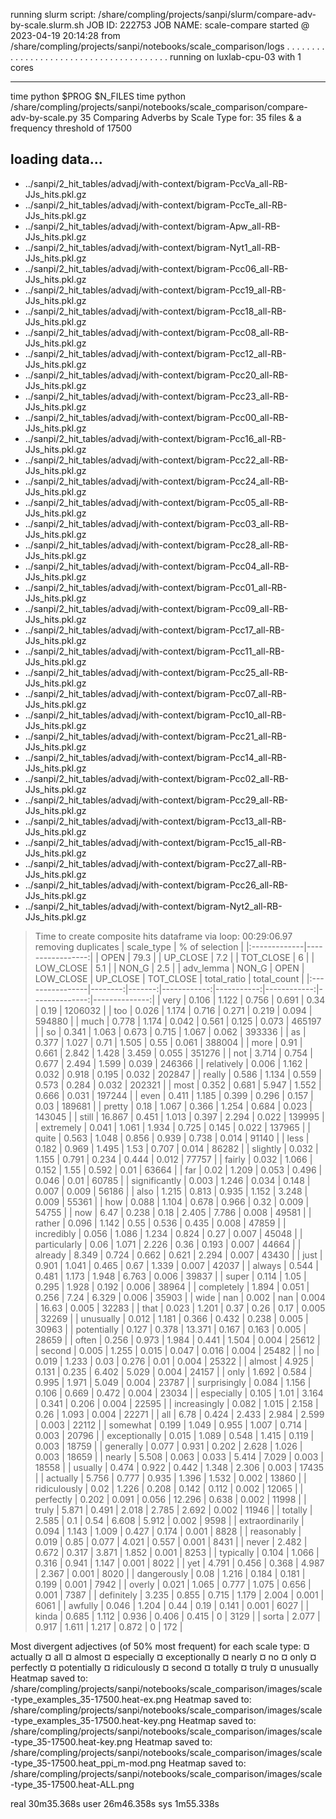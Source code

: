 running slurm script: /share/compling/projects/sanpi/slurm/compare-adv-by-scale.slurm.sh
JOB ID: 222753
JOB NAME: scale-compare
started @ 2023-04-19 20:14:28 from /share/compling/projects/sanpi/notebooks/scale_comparison/logs
. . . . . . . . . . . . . . . . . . . . . . . . . . . . . . . . . . . . . . . .
running on luxlab-cpu-03 with 1 cores
* * * * * * * * * * * * * * * * * * * * * * * * * * * * * * * * * * * * * * * *
time python $PROG $N_FILES
time python /share/compling/projects/sanpi/notebooks/scale_comparison/compare-adv-by-scale.py 35
Comparing Adverbs by Scale Type for:
35 files & a frequency threshold of 17500

## loading data...
  + ../sanpi/2_hit_tables/advadj/with-context/bigram-PccVa_all-RB-JJs_hits.pkl.gz
  + ../sanpi/2_hit_tables/advadj/with-context/bigram-PccTe_all-RB-JJs_hits.pkl.gz
  + ../sanpi/2_hit_tables/advadj/with-context/bigram-Apw_all-RB-JJs_hits.pkl.gz
  + ../sanpi/2_hit_tables/advadj/with-context/bigram-Nyt1_all-RB-JJs_hits.pkl.gz
  + ../sanpi/2_hit_tables/advadj/with-context/bigram-Pcc06_all-RB-JJs_hits.pkl.gz
  + ../sanpi/2_hit_tables/advadj/with-context/bigram-Pcc19_all-RB-JJs_hits.pkl.gz
  + ../sanpi/2_hit_tables/advadj/with-context/bigram-Pcc18_all-RB-JJs_hits.pkl.gz
  + ../sanpi/2_hit_tables/advadj/with-context/bigram-Pcc08_all-RB-JJs_hits.pkl.gz
  + ../sanpi/2_hit_tables/advadj/with-context/bigram-Pcc12_all-RB-JJs_hits.pkl.gz
  + ../sanpi/2_hit_tables/advadj/with-context/bigram-Pcc20_all-RB-JJs_hits.pkl.gz
  + ../sanpi/2_hit_tables/advadj/with-context/bigram-Pcc23_all-RB-JJs_hits.pkl.gz
  + ../sanpi/2_hit_tables/advadj/with-context/bigram-Pcc00_all-RB-JJs_hits.pkl.gz
  + ../sanpi/2_hit_tables/advadj/with-context/bigram-Pcc16_all-RB-JJs_hits.pkl.gz
  + ../sanpi/2_hit_tables/advadj/with-context/bigram-Pcc22_all-RB-JJs_hits.pkl.gz
  + ../sanpi/2_hit_tables/advadj/with-context/bigram-Pcc24_all-RB-JJs_hits.pkl.gz
  + ../sanpi/2_hit_tables/advadj/with-context/bigram-Pcc05_all-RB-JJs_hits.pkl.gz
  + ../sanpi/2_hit_tables/advadj/with-context/bigram-Pcc03_all-RB-JJs_hits.pkl.gz
  + ../sanpi/2_hit_tables/advadj/with-context/bigram-Pcc28_all-RB-JJs_hits.pkl.gz
  + ../sanpi/2_hit_tables/advadj/with-context/bigram-Pcc04_all-RB-JJs_hits.pkl.gz
  + ../sanpi/2_hit_tables/advadj/with-context/bigram-Pcc01_all-RB-JJs_hits.pkl.gz
  + ../sanpi/2_hit_tables/advadj/with-context/bigram-Pcc09_all-RB-JJs_hits.pkl.gz
  + ../sanpi/2_hit_tables/advadj/with-context/bigram-Pcc17_all-RB-JJs_hits.pkl.gz
  + ../sanpi/2_hit_tables/advadj/with-context/bigram-Pcc11_all-RB-JJs_hits.pkl.gz
  + ../sanpi/2_hit_tables/advadj/with-context/bigram-Pcc25_all-RB-JJs_hits.pkl.gz
  + ../sanpi/2_hit_tables/advadj/with-context/bigram-Pcc07_all-RB-JJs_hits.pkl.gz
  + ../sanpi/2_hit_tables/advadj/with-context/bigram-Pcc10_all-RB-JJs_hits.pkl.gz
  + ../sanpi/2_hit_tables/advadj/with-context/bigram-Pcc21_all-RB-JJs_hits.pkl.gz
  + ../sanpi/2_hit_tables/advadj/with-context/bigram-Pcc14_all-RB-JJs_hits.pkl.gz
  + ../sanpi/2_hit_tables/advadj/with-context/bigram-Pcc02_all-RB-JJs_hits.pkl.gz
  + ../sanpi/2_hit_tables/advadj/with-context/bigram-Pcc29_all-RB-JJs_hits.pkl.gz
  + ../sanpi/2_hit_tables/advadj/with-context/bigram-Pcc13_all-RB-JJs_hits.pkl.gz
  + ../sanpi/2_hit_tables/advadj/with-context/bigram-Pcc15_all-RB-JJs_hits.pkl.gz
  + ../sanpi/2_hit_tables/advadj/with-context/bigram-Pcc27_all-RB-JJs_hits.pkl.gz
  + ../sanpi/2_hit_tables/advadj/with-context/bigram-Pcc26_all-RB-JJs_hits.pkl.gz
  + ../sanpi/2_hit_tables/advadj/with-context/bigram-Nyt2_all-RB-JJs_hits.pkl.gz
  > Time to create composite hits dataframe via loop: 00:29:06.97
removing duplicates
| scale_type   |   % of selection |
|:-------------|-----------------:|
| OPEN         |             79.3 |
| UP_CLOSE     |              7.2 |
| TOT_CLOSE    |              6   |
| LOW_CLOSE    |              5.1 |
| NON_G        |              2.5 |
| adv_lemma       |   NON_G |   OPEN |   LOW_CLOSE |   UP_CLOSE |   TOT_CLOSE |   total_ratio |   total_count |
|:----------------|--------:|-------:|------------:|-----------:|------------:|--------------:|--------------:|
| very            |   0.106 |  1.122 |       0.756 |      0.691 |       0.34  |         0.19  |       1206032 |
| too             |   0.026 |  1.174 |       0.716 |      0.271 |       0.219 |         0.094 |        594880 |
| much            |   0.778 |  1.174 |       0.042 |      0.561 |       0.125 |         0.073 |        465197 |
| so              |   0.341 |  1.063 |       0.673 |      0.715 |       1.067 |         0.062 |        393336 |
| as              |   0.377 |  1.027 |       0.71  |      1.505 |       0.55  |         0.061 |        388004 |
| more            |   0.91  |  0.661 |       2.842 |      1.428 |       3.459 |         0.055 |        351276 |
| not             |   3.714 |  0.754 |       0.677 |      2.494 |       1.599 |         0.039 |        246366 |
| relatively      |   0.006 |  1.162 |       0.032 |      0.918 |       0.195 |         0.032 |        202847 |
| really          |   0.586 |  1.134 |       0.559 |      0.573 |       0.284 |         0.032 |        202321 |
| most            |   0.352 |  0.681 |       5.947 |      1.552 |       0.666 |         0.031 |        197244 |
| even            |   0.411 |  1.185 |       0.399 |      0.296 |       0.157 |         0.03  |        189681 |
| pretty          |   0.18  |  1.067 |       0.366 |      1.254 |       0.684 |         0.023 |        143045 |
| still           |  16.867 |  0.451 |       1.013 |      0.397 |       2.294 |         0.022 |        139995 |
| extremely       |   0.041 |  1.061 |       1.934 |      0.725 |       0.145 |         0.022 |        137965 |
| quite           |   0.563 |  1.048 |       0.856 |      0.939 |       0.738 |         0.014 |         91140 |
| less            |   0.182 |  0.969 |       1.495 |      1.53  |       0.707 |         0.014 |         86282 |
| slightly        |   0.032 |  1.155 |       0.791 |      0.234 |       0.444 |         0.012 |         77757 |
| fairly          |   0.032 |  1.066 |       0.152 |      1.55  |       0.592 |         0.01  |         63664 |
| far             |   0.02  |  1.209 |       0.053 |      0.496 |       0.046 |         0.01  |         60785 |
| significantly   |   0.003 |  1.246 |       0.034 |      0.148 |       0.007 |         0.009 |         56186 |
| also            |   1.215 |  0.813 |       0.935 |      1.152 |       3.248 |         0.009 |         55361 |
| how             |   0.088 |  1.104 |       0.678 |      0.966 |       0.32  |         0.009 |         54755 |
| now             |   6.47  |  0.238 |       0.18  |      2.405 |       7.786 |         0.008 |         49581 |
| rather          |   0.096 |  1.142 |       0.55  |      0.536 |       0.435 |         0.008 |         47859 |
| incredibly      |   0.056 |  1.086 |       1.234 |      0.824 |       0.27  |         0.007 |         45048 |
| particularly    |   0.06  |  1.071 |       2.226 |      0.36  |       0.193 |         0.007 |         44664 |
| already         |   8.349 |  0.724 |       0.662 |      0.621 |       2.294 |         0.007 |         43430 |
| just            |   0.901 |  1.041 |       0.465 |      0.67  |       1.339 |         0.007 |         42037 |
| always          |   0.544 |  0.481 |       1.173 |      1.948 |       6.763 |         0.006 |         39837 |
| super           |   0.114 |  1.05  |       0.295 |      1.928 |       0.192 |         0.006 |         38964 |
| completely      |   1.894 |  0.051 |       0.256 |      7.24  |       6.329 |         0.006 |         35903 |
| wide            | nan     |  0.002 |     nan     |      0.004 |      16.63  |         0.005 |         32283 |
| that            |   0.023 |  1.201 |       0.37  |      0.26  |       0.17  |         0.005 |         32269 |
| unusually       |   0.012 |  1.181 |       0.366 |      0.432 |       0.238 |         0.005 |         30963 |
| potentially     |   0.127 |  0.378 |      13.371 |      0.167 |       0.163 |         0.005 |         28659 |
| often           |   0.256 |  0.973 |       1.984 |      0.441 |       1.504 |         0.004 |         25612 |
| second          |   0.005 |  1.255 |       0.015 |      0.047 |       0.016 |         0.004 |         25482 |
| no              |   0.019 |  1.233 |       0.03  |      0.276 |       0.01  |         0.004 |         25322 |
| almost          |   4.925 |  0.131 |       0.235 |      6.402 |       5.029 |         0.004 |         24157 |
| only            |   1.692 |  0.584 |       0.995 |      1.971 |       5.049 |         0.004 |         23787 |
| surprisingly    |   0.084 |  1.156 |       0.106 |      0.669 |       0.472 |         0.004 |         23034 |
| especially      |   0.105 |  1.01  |       3.164 |      0.341 |       0.206 |         0.004 |         22595 |
| increasingly    |   0.082 |  1.015 |       2.158 |      0.26  |       1.093 |         0.004 |         22271 |
| all             |   6.78  |  0.424 |       2.433 |      2.984 |       2.599 |         0.003 |         22112 |
| somewhat        |   0.199 |  1.049 |       0.955 |      1.007 |       0.714 |         0.003 |         20796 |
| exceptionally   |   0.015 |  1.089 |       0.548 |      1.415 |       0.119 |         0.003 |         18759 |
| generally       |   0.077 |  0.931 |       0.202 |      2.628 |       1.026 |         0.003 |         18659 |
| nearly          |   5.508 |  0.063 |       0.033 |      5.414 |       7.029 |         0.003 |         18558 |
| usually         |   0.474 |  0.922 |       0.442 |      1.348 |       2.306 |         0.003 |         17435 |
| actually        |   5.756 |  0.777 |       0.935 |      1.396 |       1.532 |         0.002 |         13860 |
| ridiculously    |   0.02  |  1.226 |       0.208 |      0.142 |       0.112 |         0.002 |         12065 |
| perfectly       |   0.202 |  0.091 |       0.056 |     12.296 |       0.638 |         0.002 |         11998 |
| truly           |   5.871 |  0.491 |       2.018 |      2.785 |       2.692 |         0.002 |         11946 |
| totally         |   2.585 |  0.1   |       0.54  |      6.608 |       5.912 |         0.002 |          9598 |
| extraordinarily |   0.094 |  1.143 |       1.009 |      0.427 |       0.174 |         0.001 |          8828 |
| reasonably      |   0.019 |  0.85  |       0.077 |      4.021 |       0.557 |         0.001 |          8431 |
| never           |   2.482 |  0.672 |       0.317 |      3.871 |       1.852 |         0.001 |          8253 |
| typically       |   0.104 |  1.066 |       0.316 |      0.941 |       1.147 |         0.001 |          8022 |
| yet             |   4.791 |  0.456 |       0.368 |      4.987 |       2.367 |         0.001 |          8020 |
| dangerously     |   0.08  |  1.216 |       0.184 |      0.181 |       0.199 |         0.001 |          7942 |
| overly          |   0.021 |  1.065 |       0.777 |      1.075 |       0.656 |         0.001 |          7387 |
| definitely      |   3.235 |  0.855 |       0.715 |      1.179 |       2.004 |         0.001 |          6061 |
| awfully         |   0.046 |  1.204 |       0.44  |      0.19  |       0.141 |         0.001 |          6027 |
| kinda           |   0.685 |  1.112 |       0.936 |      0.406 |       0.415 |         0     |          3129 |
| sorta           |   2.077 |  0.917 |       1.611 |      1.217 |       0.872 |         0     |           172 |

Most divergent adjectives (of 50% most frequent) for each scale type:
 ¤ actually
 ¤ all
 ¤ almost
 ¤ especially
 ¤ exceptionally
 ¤ nearly
 ¤ no
 ¤ only
 ¤ perfectly
 ¤ potentially
 ¤ ridiculously
 ¤ second
 ¤ totally
 ¤ truly
 ¤ unusually
Heatmap saved to:
  /share/compling/projects/sanpi/notebooks/scale_comparison/images/scale-type_examples_35-17500.heat-ex.png
Heatmap saved to:
  /share/compling/projects/sanpi/notebooks/scale_comparison/images/scale-type_examples_35-17500.heat-key.png
Heatmap saved to:
  /share/compling/projects/sanpi/notebooks/scale_comparison/images/scale-type_35-17500.heat-key.png
Heatmap saved to:
  /share/compling/projects/sanpi/notebooks/scale_comparison/images/scale-type_35-17500.heat_ppi_m-mod.png
Heatmap saved to:
  /share/compling/projects/sanpi/notebooks/scale_comparison/images/scale-type_35-17500.heat-ALL.png

real	30m35.368s
user	26m46.358s
sys	1m55.338s
